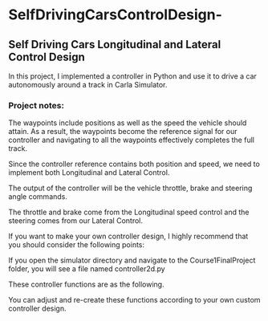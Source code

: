 # SelfDrivingCarsControlDesign-

## Self Driving Cars Longitudinal and Lateral Control Design 

In this project, I implemented a  controller in Python and use it to drive a car autonomously around a track in Carla Simulator.

### Project notes:

The waypoints include positions as well as the speed the vehicle should attain. As a result, the waypoints
become the reference signal for our controller and navigating to all the waypoints effectively completes the full track.


Since the controller reference contains both position and speed, we need to implement both Longitudinal and Lateral Control.


The output of the controller will be the vehicle throttle, brake and steering angle commands.

The throttle and brake come from the Longitudinal speed control and the steering comes from our Lateral Control.


If you want to make your own controller design,  I highly recommend that you should consider the following points:

If you open the simulator directory and navigate to the Course1FinalProject folder, you will see a file named controller2d.py

These controller functions are as the following.



You can adjust and re-create these functions according to your own custom controller design.

